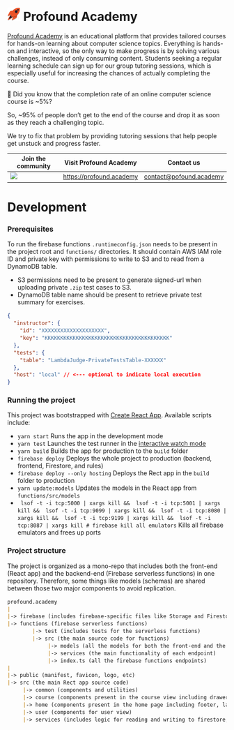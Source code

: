 # <img alt="Profound Academy logo" src="public/logo.svg" width="30"/> Profound Academy

[Profound Academy](https://profound.academy) is an educational platform that provides tailored courses for hands-on learning about computer science topics. Everything is hands-on and interactive, so the only way to make progress is by solving various challenges, instead of only consuming content.
Students seeking a regular learning schedule can sign up for our group tutoring sessions, which is especially useful for increasing the chances of actually completing the course.

🤔 Did you know that the completion rate of an online computer science course is ~5%?

So, ~95% of people don’t get to the end of the course and drop it as soon as they reach a challenging topic.

We try to fix that problem by providing tutoring sessions that help people get unstuck and progress faster.


| Join the community                                                                                  | Visit Profound Academy   | Contact us                                                |
|-----------------------------------------------------------------------------------------------------|--------------------------|-----------------------------------------------------------|
| <a href="https://discord.gg/TTTEcu2Jju"><img src="https://i.imgur.com/YSRtCwE.png" width="180"></a> | https://profound.academy | [contact@pofound.academy](mailto:support@pofound.academy) |




# Development

### Prerequisites
To run the firebase functions `.runtimeconfig.json` needs to be present in the project root and `functions/` directories.
It should contain AWS IAM role ID and private key with permissions to write to S3 and to read from a DynamoDB table.
* S3 permissions need to be present to generate signed-url when uploading private `.zip` test cases to S3.
* DynamoDB table name should be present to retrieve private test summary for exercises.
```json
{
  "instructor": {
    "id": "XXXXXXXXXXXXXXXXXXXX",
    "key": "KKKKKKKKKKKKKKKKKKKKKKKKKKKKKKKKKKKKKKKK"
  },
  "tests": {
    "table": "LambdaJudge-PrivateTestsTable-XXXXXX"
  },
  "host": "local" // <--- optional to indicate local execution
}
```

### Running the project
This project was bootstrapped with [Create React App](https://github.com/facebook/create-react-app).
Available scripts include:
* `yarn start` Runs the app in the development mode
* `yarn test` Launches the test runner in the [interactive watch mode](https://facebook.github.io/create-react-app/docs/running-tests)
* `yarn build` Builds the app for production to the `build` folder
* `firebase deploy` Deploys the whole project to production (backend, frontend, Firestore, and rules)
* `firebase deploy --only hosting` Deploys the Rect app in the `build` folder to production
* `yarn update:models` Updates the models in the React app from `functions/src/models`
* ` lsof -t -i tcp:5000 | xargs kill &&  lsof -t -i tcp:5001 | xargs kill &&  lsof -t -i tcp:9099 | xargs kill &&  lsof -t -i tcp:8080 | xargs kill &&  lsof -t -i tcp:9199 | xargs kill &&  lsof -t -i tcp:8087 | xargs kill # firebase kill all emulators` Kills all firebase emulators and frees up ports

### Project structure
The project is organized as a mono-repo that includes both the front-end (React app) and the backend-end (Firebase serverless functions)
in one repository. Therefore, some things like models (schemas) are shared between those two major components to avoid replication.

```markdown
profound.academy
|
|-> firebase (includes firebase-specific files like Storage and Firestore rules and Firestore indexes)
|-> functions (firebase serverless functions)
        |-> test (includes tests for the serverless functions)
        |-> src (the main source code for functions)
             |-> models (all the models for both the front-end and the backend)
             |-> services (the main functionality of each endpoint)
             |-> index.ts (all the firebase functions endpoints)
|
|-> public (manifest, favicon, logo, etc)
|-> src (the main Rect app source code)
     |-> common (components and utilities)
     |-> course (components present in the course view including drawers, editor, exercise, forum, ranking, etc)
     |-> home (components present in the home page including footer, landing page, etc)
     |-> user (components for user view)
     |-> services (includes logic for reading and writing to firestore, connecting to firebase functions, uploading to S3, etc)
```
